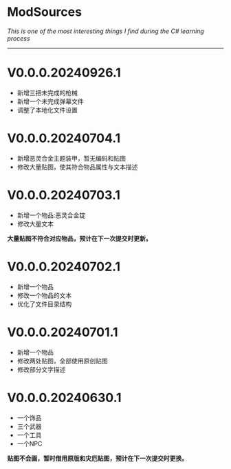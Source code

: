 # ModSources

_This is one of the most interesting things I find during the C# learning process_

---
# V0.0.0.20240926.1
* 新增三把未完成的枪械
* 新增一个未完成弹幕文件
* 调整了本地化文件设置

# V0.0.0.20240704.1
* 新增恶灵合金主题装甲，暂无编码和贴图
* 修改大量贴图，使其符合物品属性与文本描述

# V0.0.0.20240703.1
* 新增一个物品:恶灵合金锭
* 修改大量文本

**大量贴图不符合对应物品，预计在下一次提交时更新。**

# V0.0.0.20240702.1
* 新增一个物品
* 修改一个物品的文本
* 优化了文件目录结构

# V0.0.0.20240701.1
* 新增一个物品
* 修改两处贴图，全部使用原创贴图
* 修改部分文字描述

# V0.0.0.20240630.1
* 一个饰品
* 三个武器
* 一个工具
* 一个NPC

**贴图不会画，暂时借用原版和灾厄贴图，预计在下一次提交时更换。**

